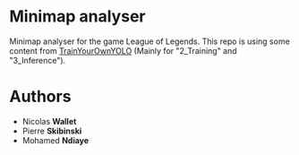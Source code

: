 # Minimap analyser

Minimap analyser for the game League of Legends. This repo is using some content from [TrainYourOwnYOLO](https://github.com/AntonMu/TrainYourOwnYOLO) (Mainly for "2_Training" and "3_Inference").

# Authors

-   Nicolas **Wallet**
-   Pierre **Skibinski**
-   Mohamed **Ndiaye**

